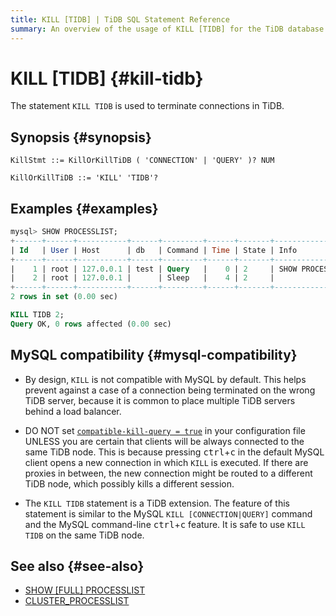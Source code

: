 ```yaml
---
title: KILL [TIDB] | TiDB SQL Statement Reference
summary: An overview of the usage of KILL [TIDB] for the TiDB database.
---
```


# KILL [TIDB] {#kill-tidb}

The statement `KILL TIDB` is used to terminate connections in TiDB.

## Synopsis {#synopsis}

```ebnf+diagram
KillStmt ::= KillOrKillTiDB ( 'CONNECTION' | 'QUERY' )? NUM

KillOrKillTiDB ::= 'KILL' 'TIDB'?
```

## Examples {#examples}

```sql
mysql> SHOW PROCESSLIST;
+------+------+-----------+------+---------+------+-------+------------------+
| Id   | User | Host      | db   | Command | Time | State | Info             |
+------+------+-----------+------+---------+------+-------+------------------+
|    1 | root | 127.0.0.1 | test | Query   |    0 | 2     | SHOW PROCESSLIST |
|    2 | root | 127.0.0.1 |      | Sleep   |    4 | 2     |                  |
+------+------+-----------+------+---------+------+-------+------------------+
2 rows in set (0.00 sec)

KILL TIDB 2;
Query OK, 0 rows affected (0.00 sec)
```

## MySQL compatibility {#mysql-compatibility}

-   By design, `KILL` is not compatible with MySQL by default. This helps prevent against a case of a connection being terminated on the wrong TiDB server, because it is common to place multiple TiDB servers behind a load balancer.

<CustomContent platform="tidb">

-   DO NOT set [`compatible-kill-query = true`](/tidb-configuration-file.md#compatible-kill-query) in your configuration file UNLESS you are certain that clients will be always connected to the same TiDB node. This is because pressing <kbd>ctrl</kbd>+<kbd>c</kbd> in the default MySQL client opens a new connection in which `KILL` is executed. If there are proxies in between, the new connection might be routed to a different TiDB node, which possibly kills a different session.

</CustomContent>

-   The `KILL TIDB` statement is a TiDB extension. The feature of this statement is similar to the MySQL `KILL [CONNECTION|QUERY]` command and the MySQL command-line <kbd>ctrl</kbd>+<kbd>c</kbd> feature. It is safe to use `KILL TIDB` on the same TiDB node.

## See also {#see-also}

-   [SHOW [FULL] PROCESSLIST](/sql-statements/sql-statement-show-processlist.md)
-   [CLUSTER_PROCESSLIST](/information-schema/information-schema-processlist.md#cluster_processlist)
